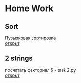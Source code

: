 # Home Work

## Sort
Пузырковая сортировка \
[открыт](https://github.com/geminigrimm/pycourses/blob/master/Study%20Course/homework25.05/sort.py)
## 2 strings
посчитать факториал 5 - task 2.py \
[открыт](https://github.com/geminigrimm/pycourses/blob/master/first%20day/Study%20Course/homework25.05/strings.py)

